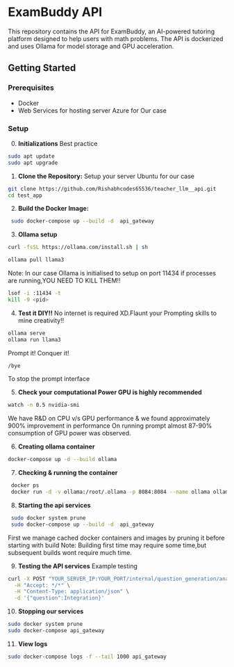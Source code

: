 # ExamBuddy API

This repository contains the API for ExamBuddy, an AI-powered tutoring platform designed to help users with math problems. The API is dockerized and uses Ollama for model storage and GPU acceleration.

## Getting Started

### Prerequisites

- Docker
- Web Services for hosting server Azure for Our case

### Setup

0. **Initializations**
Best practice
```bash
sudo apt update
sudo apt upgrade
```

1. **Clone the Repository:**
    Setup your server Ubuntu for our case
```bash
git clone https://github.com/Rishabhcodes65536/teacher_llm__api.git
cd test_app
```

2. **Build the Docker Image:**
```bash 
 sudo docker-compose up --build -d  api_gateway
 ```

3. **Ollama setup**
```bash
curl -fsSL https://ollama.com/install.sh | sh
```

```bash
ollama pull llama3
```

Note:
In our case Ollama is initialised to setup on port 11434 if processes are running,YOU NEED TO KILL THEM!!
```bash
lsof -i :11434 -t
kill -9 <pid>
```

4. **Test it DIY!!**
No internet is required XD.Flaunt your Prompting skills to mine creativity!!

``` bash
ollama serve
ollama run llama3
```

Prompt it! Conquer it!

```bash
/bye
``` 

To stop the prompt interface

5. **Check your computational Power GPU is highly recommended**
```bash
watch -n 0.5 nvidia-smi
```
We have R&D on CPU v/s GPU performance & we found approximately 900% improvement in performance
On running prompt almost 87-90% consumption of GPU power was observed.

6. **Creating ollama container**
```bash
docker-compose up -d --build ollama
```

7. **Checking & running the container**
```bash
 docker ps
 docker run -d -v ollama:/root/.ollama -p 8084:8084 --name ollama ollama/ollama
 ```

 8. **Starting the api services**
 ```bash
  sudo docker system prune
  sudo docker-compose up --build -d  api_gateway
  ```
  First we manage cached docker containers and images by pruning it before starting with build
  Note: Building first time may require some time,but subsequent builds wont require much time.

9. **Testing the API services**
Example testing
```bash
curl -X POST "YOUR_SERVER_IP:YOUR_PORT/internal/question_generation/analyse/topic" \
  -H "Accept: */*" \
  -H "Content-Type: application/json" \
  -d '{"question":Integration}'
```

10. **Stopping our services**
``` bash
sudo docker system prune
sudo docker-compose api_gateway
```

11. **View logs**
```bash
sudo docker-compose logs -f --tail 1000 api_gateway
```








